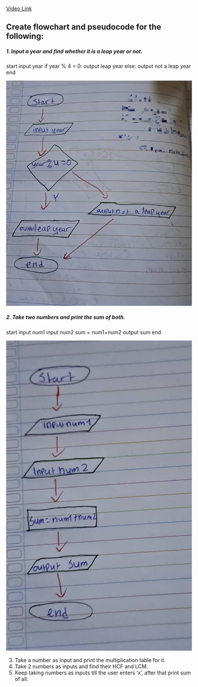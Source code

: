 [Video Link](https://youtu.be/lhELGQAV4gg)

## Create flowchart and pseudocode for the following:

##### 1. Input a year and find whether it is a leap year or not.

start
input year
if year % 4 = 0:
	output leap year
else:
	output not a leap year
end

![Alt text](sol1.jpg)

##### 2. Take two numbers and print the sum of both.

start
input num1
input num2
sum = num1+num2
output sum
end

![Alt text](sol2.jpg)

3. Take a number as input and print the multiplication table for it.
4. Take 2 numbers as inputs and find their HCF and LCM.
5. Keep taking numbers as inputs till the user enters ‘x’, after that print sum of all.
